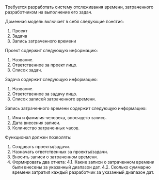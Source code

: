 Требуется разработать систему отслеживания времени, затраченного разработчиком на выполнение его задач.

Доменная модель включает в себя следующие понятия:
1. Проект
2. Задача
3. Запись затраченного времени

Проект содержит следующую информацию:
1. Название.
2. Ответственное за проект лицо.
3. Список задач.

Задача содержит следующую информацию:
1. Название.
2. Ответственное за задачу лицо.
3. Список записей затраченного времени.

Запись затраченного времени содержит следующую информацию:
1. Имя и фамилия человека, вносящего запись.
2. Дата внесения записи.
3. Количество затраченных часов.

Функционал должен позволять:
1. Создавать проекты/задачи.
2. Назначать ответственных за проекты/задачи.
3. Вносить записи о затраченном времени.
4. Формировать два отчета:
4.1. Какие записи о затраченном времени были внесены за указанный диапазон дат.
4.2. Сколько суммарно времени затратил каждый разработчик за указанный диапазон дат.
